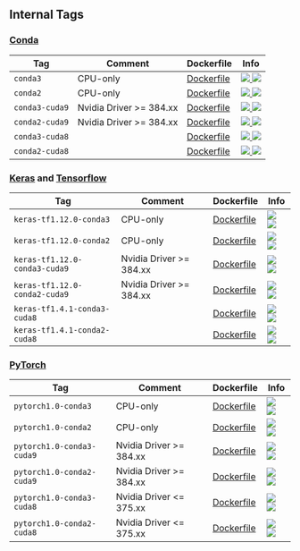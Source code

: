 ## Internal Tags

### [Conda](https://conda.io/miniconda.html)

| Tag   | Comment | Dockerfile | Info  |
| ----- | ------- | ---------- | ----  |
| `conda3` | CPU-only | [Dockerfile](docker/conda3/Dockerfile) | [![](https://images.microbadger.com/badges/image/wqael/notebooks:conda3.svg) ![](https://images.microbadger.com/badges/commit/wqael/notebooks:conda3.svg)](https://microbadger.com/images/wqael/notebooks:conda3) |
| `conda2` | CPU-only | [Dockerfile](docker/conda2/Dockerfile) | [![](https://images.microbadger.com/badges/image/wqael/notebooks:conda2.svg) ![](https://images.microbadger.com/badges/commit/wqael/notebooks:conda2.svg)](https://microbadger.com/images/wqael/notebooks:conda2-py2) |
| `conda3-cuda9` | Nvidia Driver >= 384.xx | [Dockerfile](docker/conda3-cuda9/Dockerfile) | [![](https://images.microbadger.com/badges/image/wqael/notebooks:conda3-cuda9.svg) ![](https://images.microbadger.com/badges/commit/wqael/notebooks:conda3-cuda9.svg)](https://microbadger.com/images/wqael/notebooks:conda3-cuda9) |
| `conda2-cuda9` | Nvidia Driver >= 384.xx | [Dockerfile](docker/conda2-cuda9/Dockerfile) | [![](https://images.microbadger.com/badges/image/wqael/notebooks:conda2-cuda9.svg) ![](https://images.microbadger.com/badges/commit/wqael/notebooks:conda2-cuda9.svg)](https://microbadger.com/images/wqael/notebooks:conda2-cuda9) |
| `conda3-cuda8` | | [Dockerfile](docker/conda3-cuda8/Dockerfile) | [![](https://images.microbadger.com/badges/image/wqael/notebooks:conda3-cuda8.svg) ![](https://images.microbadger.com/badges/commit/wqael/notebooks:conda3-cuda8.svg)](https://microbadger.com/images/wqael/notebooks:conda3-cuda8) |
| `conda2-cuda8` | | [Dockerfile](docker/conda2-cuda8/Dockerfile) | [![](https://images.microbadger.com/badges/image/wqael/notebooks:conda2-cuda8.svg) ![](https://images.microbadger.com/badges/commit/wqael/notebooks:conda2-cuda8.svg)](https://microbadger.com/images/wqael/notebooks:conda2-cuda8) |


### [Keras](https://keras.io/) and [Tensorflow](https://www.tensorflow.org/)

| Tag   | Comment | Dockerfile | Info  |
| ----- | ------- | ---------- | ----  |
| `keras-tf1.12.0-conda3` | CPU-only | [Dockerfile](docker/keras-tf1.12.0-conda3/Dockerfile) | [![](https://images.microbadger.com/badges/image/wqael/notebooks:keras-tf1.12.0-conda3.svg) ![](https://images.microbadger.com/badges/commit/wqael/notebooks:keras-tf1.12.0-conda3.svg)](https://microbadger.com/images/wqael/notebooks:keras-tf1.12.0-conda3) |
| `keras-tf1.12.0-conda2` | CPU-only | [Dockerfile](docker/keras-tf1.12.0-conda2/Dockerfile) | [![](https://images.microbadger.com/badges/image/wqael/notebooks:keras-tf1.12.0-conda2.svg) ![](https://images.microbadger.com/badges/commit/wqael/notebooks:keras-tf1.12.0-conda2.svg)](https://microbadger.com/images/wqael/notebooks:keras-tf1.12.0-conda2) |
| `keras-tf1.12.0-conda3-cuda9` | Nvidia Driver >= 384.xx | [Dockerfile](docker/keras-tf1.12.0-conda3-cuda9/Dockerfile) | [![](https://images.microbadger.com/badges/image/wqael/notebooks:keras-tf1.12.0-conda3-cuda9.svg) ![](https://images.microbadger.com/badges/commit/wqael/notebooks:keras-tf1.12.0-conda3-cuda9.svg)](https://microbadger.com/images/wqael/notebooks:keras-tf1.12.0-conda3-cuda9) |
| `keras-tf1.12.0-conda2-cuda9` | Nvidia Driver >= 384.xx | [Dockerfile](docker/keras-tf1.12.0-conda2-cuda9/Dockerfile) | [![](https://images.microbadger.com/badges/image/wqael/notebooks:keras-tf1.12.0-conda2-cuda9.svg) ![](https://images.microbadger.com/badges/commit/wqael/notebooks:keras-tf1.12.0-conda2-cuda9.svg)](https://microbadger.com/images/wqael/notebooks:keras-tf1.12.0-conda2-cuda9) |
| `keras-tf1.4.1-conda3-cuda8` | | [Dockerfile](docker/keras-tf1.4.1-conda3-cuda8/Dockerfile) | [![](https://images.microbadger.com/badges/image/wqael/notebooks:keras-tf1.4.1-conda3-cuda8.svg) ![](https://images.microbadger.com/badges/commit/wqael/notebooks:keras-tf1.4.1-conda3-cuda8.svg)](https://microbadger.com/images/wqael/notebooks:keras-tf1.4.1-conda3-cuda8) |
| `keras-tf1.4.1-conda2-cuda8` | | [Dockerfile](docker/keras-tf1.4.1-conda2-cuda8/Dockerfile) | [![](https://images.microbadger.com/badges/image/wqael/notebooks:keras-tf1.4.1-conda2-cuda8.svg) ![](https://images.microbadger.com/badges/commit/wqael/notebooks:keras-tf1.4.1-conda2-cuda8.svg)](https://microbadger.com/images/wqael/notebooks:keras-tf1.4.1-conda2-cuda8) |


### [PyTorch](https://pytorch.org/)

| Tag   | Comment | Dockerfile | Info  |
| ----- | ------- | ---------- | ----  |
| `pytorch1.0-conda3` | CPU-only | [Dockerfile](docker/pytorch1.0-conda3/Dockerfile) | [![](https://images.microbadger.com/badges/image/wqael/notebooks:pytorch1.0-conda3.svg) ![](https://images.microbadger.com/badges/commit/wqael/notebooks:pytorch1.0-conda3.svg)](https://microbadger.com/images/wqael/notebooks:pytorch1.0-conda3) |
| `pytorch1.0-conda2` | CPU-only | [Dockerfile](docker/pytorch1.0-conda2/Dockerfile) | [![](https://images.microbadger.com/badges/image/wqael/notebooks:pytorch1.0-conda2.svg) ![](https://images.microbadger.com/badges/commit/wqael/notebooks:pytorch1.0-conda2.svg)](https://microbadger.com/images/wqael/notebooks:pytorch1.0-conda2) |
| `pytorch1.0-conda3-cuda9` | Nvidia Driver >= 384.xx | [Dockerfile](docker/pytorch1.0-conda3-cuda9/Dockerfile) | [![](https://images.microbadger.com/badges/image/wqael/notebooks:pytorch1.0-conda3-cuda9.svg) ![](https://images.microbadger.com/badges/commit/wqael/notebooks:pytorch1.0-conda3-cuda9.svg)](https://microbadger.com/images/wqael/notebooks:pytorch1.0-conda3-cuda9) |
| `pytorch1.0-conda2-cuda9` | Nvidia Driver >= 384.xx | [Dockerfile](docker/pytorch1.0-conda2-cuda9/Dockerfile) | [![](https://images.microbadger.com/badges/image/wqael/notebooks:pytorch1.0-conda2-cuda9.svg) ![](https://images.microbadger.com/badges/commit/wqael/notebooks:pytorch1.0-conda2-cuda9.svg)](https://microbadger.com/images/wqael/notebooks:pytorch1.0-conda2-cuda9) |
| `pytorch1.0-conda3-cuda8` | Nvidia Driver <= 375.xx | [Dockerfile](docker/pytorch1.0-conda3-cuda8/Dockerfile) | [![](https://images.microbadger.com/badges/image/wqael/notebooks:pytorch1.0-conda3-cuda8.svg) ![](https://images.microbadger.com/badges/commit/wqael/notebooks:pytorch1.0-conda3-cuda8.svg)](https://microbadger.com/images/wqael/notebooks:pytorch1.0-conda3-cuda8) |
| `pytorch1.0-conda2-cuda8` | Nvidia Driver <= 375.xx | [Dockerfile](docker/pytorch1.0-conda2-cuda8/Dockerfile) | [![](https://images.microbadger.com/badges/image/wqael/notebooks:pytorch1.0-conda2-cuda8.svg) ![](https://images.microbadger.com/badges/commit/wqael/notebooks:pytorch1.0-conda2-cuda8.svg)](https://microbadger.com/images/wqael/notebooks:pytorch1.0-conda2-cuda8) |
